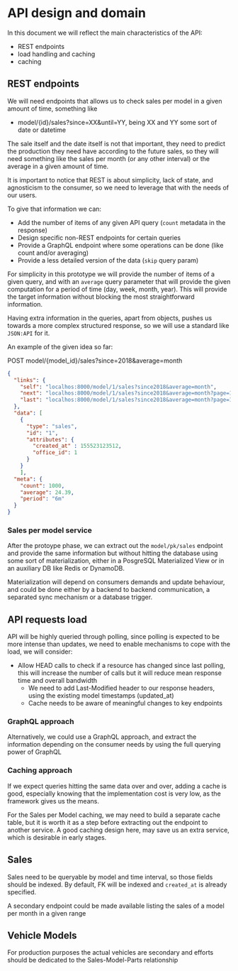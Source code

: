 # API design and domain

In this document we will reflect the main characteristics of the API:
- REST endpoints
- load handling and caching
- caching

## REST endpoints

We will need endpoints that allows us to check sales per model in a given amount of time, something like
- model/{id}/sales?since=XX&until=YY, being XX and YY some sort of date or datetime 

The sale itself and the date itself is not that important, they need to predict the production they need have
according to the future sales, so they will need something like the sales per month (or any other interval) or the
average in a given amount of time.

It is important to notice that REST is about simplicity, lack of state, and agnosticism to the consumer, so we need to
leverage that with the needs of our users.

To give that information we can:
- Add the number of items of any given API query (`count` metadata in the response)
- Design specific non-REST endpoints for certain queries
- Provide a GraphQL endpoint where some operations can be done (like count and/or averaging)
- Provide a less detailed version of the data (`skip` query param)

For simplicity in this prototype we will provide the number of items of a given query, and with an `average`
query parameter that will provide the given computation for a period of time (day, week, month, year). This will provide
the target information without blocking the most straightforward information.

Having extra information in the queries, apart from objects, pushes us towards a more complex structured response,
so we will use a standard like `JSON:API` for it.

An example of the given idea so far:

POST model/{model_id}/sales?since=2018&average=month

```json
{
  "links": {
    "self": "localhos:8000/model/1/sales?since2018&average=month",
    "next": "localhos:8000/model/1/sales?since2018&average=month?page=1",
    "last": "localhos:8000/model/1/sales?since2018&average=month?page=19"
  },
  "data": [
    {
      "type": "sales",
      "id": "1",
      "attributes": {
        "created_at" : 155523123512,
        "office_id": 1
      }
    }
    ],
  "meta": {
    "count": 1000,
    "average": 24.39,
    "period": "6m"
  }
}
```

### Sales per model service

After the protoype phase, we can extract out the `model/pk/sales` endpoint and provide the same information but
without hitting the database using some sort of materialization, either in a PosgreSQL Materialized View or in
an auxiliary DB like Redis or DynamoDB.

Materialization will depend on consumers demands and update behaviour, and could be done either by a backend to backend
communication, a separated sync mechanism or a database trigger.

## API requests load

API will be highly queried through polling, since polling is expected to be more intense than updates, we 
need to enable mechanisms to cope with the load, we will consider:
- Allow HEAD calls to check if a resource has changed since last polling, this will increase the number of calls but 
  it will reduce mean response time and overall bandwidth
  - We need to add Last-Modified header to our response headers, using the existing model timestamps (updated_at)
  - Cache needs to be aware of meaningful changes to key endpoints  
  
### GraphQL approach

Alternatively, we could use a GraphQL approach, and extract the information depending on the consumer needs by
using the full querying power of GraphQL

### Caching approach

If we expect queries hitting the same data over and over, adding a cache is good, especially knowing that
the implementation cost is very low, as the framework gives us the means.

For the Sales per Model caching, we may need to build a separate cache table, but it is worth it as a step
before extracting out the endpoint to another service. A good caching design here, may save us an extra
service, which is desirable in early stages.

## Sales

Sales need to be queryable by model and time interval, so those fields should be indexed. By default, FK will be
indexed and `created_at` is already specified. 

A secondary endpoint could be made available listing the sales of a model per month in a given range

## Vehicle Models

For production purposes the actual vehicles are secondary and efforts should be dedicated to the
Sales-Model-Parts relationship